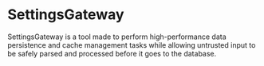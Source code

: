# SettingsGateway

SettingsGateway is a tool made to perform high-performance data persistence and cache management tasks while allowing
untrusted input to be safely parsed and processed before it goes to the database.
